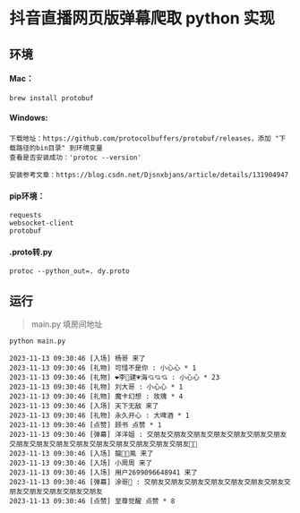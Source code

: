 # 抖音直播网页版弹幕爬取 python 实现


## 环境


#### Mac：
```shell
brew install protobuf
```
#### Windows:
```shell
下载地址：https://github.com/protocolbuffers/protobuf/releases，添加 "下载路径的bin目录" 到环境变量
查看是否安装成功：'protoc --version'

安装参考文章：https://blog.csdn.net/Djsnxbjans/article/details/131904947
```

#### pip环境：
```pip
requests
websocket-client
protobuf
```

#### .proto转.py
```shell
protoc --python_out=. dy.proto
```

## 运行
> main.py 填房间地址

```shell
python main.py
```

```shell
2023-11-13 09:30:46 [入场] 杨哥 来了
2023-11-13 09:30:46 [礼物] 可惜不是你 : 小心心 * 1
2023-11-13 09:30:46 [礼物] ❤️李💖建💗海💘💘💘 : 小心心 * 23
2023-11-13 09:30:46 [礼物] 刘大哥 : 小心心 * 1
2023-11-13 09:30:46 [礼物] 魔卡幻想 : 玫瑰 * 4
2023-11-13 09:30:46 [入场] 天下无敌 来了
2023-11-13 09:30:46 [礼物] 永久开心 : 大啤酒 * 1
2023-11-13 09:30:46 [点赞] 顾书 点赞 * 1
2023-11-13 09:30:46 [弹幕] 洋洋姐 : 交朋友交朋友交朋友交朋友交朋友交朋友交朋友交朋友交朋友交朋友交朋友交朋友交朋友交朋友交朋友交朋友👬👬
2023-11-13 09:30:46 [入场] 龍🐉🔥鳯 来了
2023-11-13 09:30:46 [入场] 小周周 来了
2023-11-13 09:30:46 [入场] 用户2699096648941 来了
2023-11-13 09:30:46 [弹幕] 涂哥🎤 : 交朋友交朋友交朋友交朋友交朋友交朋友交朋友交朋友交朋友交朋友交朋友交朋友
2023-11-13 09:30:46 [点赞] 至尊觉醒 点赞 * 8

```
